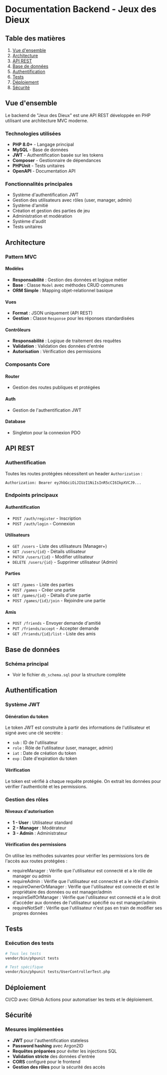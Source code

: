 # Documentation Backend - Jeux des Dieux

## Table des matières

1. [Vue d'ensemble](#vue-densemble)
2. [Architecture](#architecture)
3. [API REST](#api-rest)
4. [Base de données](#base-de-données)
5. [Authentification](#authentification)
6. [Tests](#tests)
7. [Déploiement](#déploiement)
8. [Sécurité](#sécurité)

## Vue d'ensemble

Le backend de "Jeux des Dieux" est une API REST développée en PHP utilisant une architecture MVC moderne.

### Technologies utilisées

- **PHP 8.0+** - Langage principal
- **MySQL** - Base de données
- **JWT** - Authentification basée sur les tokens
- **Composer** - Gestionnaire de dépendances
- **PHPUnit** - Tests unitaires
- **OpenAPI** - Documentation API

### Fonctionnalités principales

- Système d'authentification JWT
- Gestion des utilisateurs avec rôles (user, manager, admin)
- Système d'amitié
- Création et gestion des parties de jeu
- Administration et modération
- Système d'audit
- Tests unitaires

## Architecture

### Pattern MVC

#### Modèles
- **Responsabilité** : Gestion des données et logique métier
- **Base** : Classe `Model` avec méthodes CRUD communes
- **ORM Simple** : Mapping objet-relationnel basique

#### Vues
- **Format** : JSON uniquement (API REST)
- **Gestion** : Classe `Response` pour les réponses standardisées

#### Contrôleurs
- **Responsabilité** : Logique de traitement des requêtes
- **Validation** : Validation des données d'entrée
- **Autorisation** : Vérification des permissions

### Composants Core

#### Router
- Gestion des routes publiques et protégées

#### Auth
- Gestion de l'authentification JWT

#### Database
- Singleton pour la connexion PDO

## API REST

### Authentification

Toutes les routes protégées nécessitent un header `Authorization` :

```http
Authorization: Bearer eyJhbGciOiJIUzI1NiIsInR5cCI6IkpXVCJ9...
```

### Endpoints principaux

#### Authentification
- `POST /auth/register` - Inscription
- `POST /auth/login` - Connexion

#### Utilisateurs
- `GET /users` - Liste des utilisateurs (Manager+)
- `GET /users/{id}` - Détails utilisateur
- `PATCH /users/{id}` - Modifier utilisateur
- `DELETE /users/{id}` - Supprimer utilisateur (Admin)

#### Parties
- `GET /games` - Liste des parties
- `POST /games` - Créer une partie
- `GET /games/{id}` - Détails d'une partie
- `POST /games/{id}/join` - Rejoindre une partie

#### Amis
- `POST /friends` - Envoyer demande d'amitié
- `PUT /friends/accept` - Accepter demande
- `GET /friends/{id}/list` - Liste des amis

## Base de données

### Schéma principal

- Voir le fichier `db_schema.sql` pour la structure complète

## Authentification

### Système JWT

#### Génération du token

Le token JWT est construite à partir des informations de l'utilisateur et signé avec une clé secrète : 
- `sub` : ID de l'utilisateur
- `role` : Rôle de l'utilisateur (user, manager, admin)
- `iat` : Date de création du token
- `exp` : Date d'expiration du token

#### Vérification

Le token est vérifié à chaque requête protégée. On extrait les données pour vérifier l'authenticité et les permissions.


### Gestion des rôles

#### Niveaux d'autorisation
- **1 - User** : Utilisateur standard
- **2 - Manager** : Modérateur
- **3 - Admin** : Administrateur

#### Vérification des permissions

On utilise les méthodes suivantes pour vérifier les permissions lors de l'accès aux routes protégées :

- requireManager : Vérifie que l'utilisateur est connecté et a le rôle de manager ou admin
- requireAdmin : Vérifie que l'utilisateur est connecté et a le rôle d'admin
- requireOwnerOrManager : Vérifie que l'utilisateur est connecté et est le propriétaire des données ou est manager/admin 
- requireSelfOrManager : Vérifie que l'utilisateur est connecté et a le droit d'accéder aux données de l'utilisateur spécifié ou est manager/admin
- requireNotSelf : Vérifie que l'utilisateur n'est pas en train de modifier ses propres données

## Tests


### Exécution des tests

```bash
# Tous les tests
vendor/bin/phpunit tests

# Test spécifique
vendor/bin/phpunit tests/UserControllerTest.php
```

## Déploiement

CI/CD avec GitHub Actions pour automatiser les tests et le déploiement.

## Sécurité

### Mesures implémentées

- **JWT** pour l'authentification stateless
- **Password hashing** avec Argon2ID
- **Requêtes préparées** pour éviter les injections SQL
- **Validation stricte** des données d'entrée
- **CORS** configuré pour le frontend
- **Gestion des rôles** pour la sécurité des accès